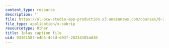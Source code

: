 ```yaml
---
content_type: resource
description: ''
file: https://ol-ocw-studio-app-production.s3.amazonaws.com/courses/8-20-introduction-to-special-relativity-january-iap-2021/93361587e4b54c4dd93f28214185ad10_v5jffYzm5pg.srt
file_type: application/x-subrip
resourcetype: Other
title: 3play caption file
uid: 93361587-e4b5-4c4d-d93f-28214185ad10
---
```

